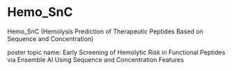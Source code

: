 # Hemo_SnC
Hemo_SnC (Hemolysis Prediction of Therapeutic Peptides Based on Sequence and Concentration)

poster topic name: Early Screening of Hemolytic Risk in Functional Peptides via Ensemble AI Using Sequence and Concentration Features
